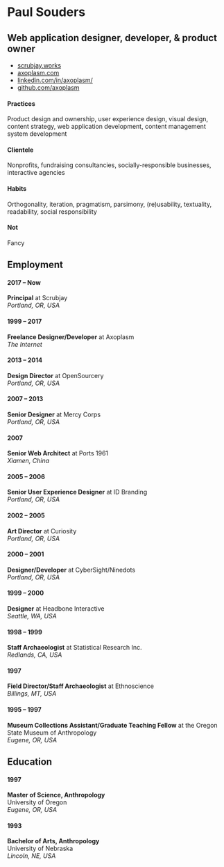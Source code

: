 Paul Souders 
============
Web application designer, developer, & product owner
----------------------------------------------------

* [scrubjay.works](https://scrubjay.works)
* [axoplasm.com](https://axoplasm.com)
* [linkedin.com/in/axoplasm/](https://www.linkedin.com/in/axoplasm/)
* [github.com/axoplasm](http://github.com/axoplasm/)


#### Practices

Product design and ownership,
user experience design,
visual design,
content strategy,
web application development,
content management system development


#### Clientele

Nonprofits,
fundraising consultancies,
socially-responsible businesses,
interactive agencies


#### Habits

Orthogonality,
iteration,
pragmatism,
parsimony,
(re)usability,
textuality,
readability,
social responsibility


#### Not
Fancy


Employment
----------

#### 2017 – Now 
__Principal__ at Scrubjay   
*Portland, OR, USA*

#### 1999 – 2017
__Freelance Designer/Developer__ at Axoplasm   
*The Internet*

#### 2013 – 2014
__Design Director__ at OpenSourcery  
*Portland, OR, USA*

#### 2007 – 2013 
__Senior Designer__ at Mercy Corps  
*Portland, OR, USA*

#### 2007
__Senior Web Architect__ at Ports 1961  
*Xiamen, China*

#### 2005 – 2006
__Senior User Experience Designer__ at ID Branding  
*Portland, OR, USA*

#### 2002 – 2005
__Art Director__ at Curiosity  
*Portland, OR, USA*

#### 2000 – 2001
__Designer/Developer__ at CyberSight/Ninedots  
*Portland, OR, USA*

#### 1999 – 2000
__Designer__ at Headbone Interactive  
*Seattle, WA, USA*

#### 1998 – 1999
__Staff Archaeologist__ at Statistical Research Inc.  
*Redlands, CA, USA*

#### 1997
__Field Director/Staff Archaeologist__ at Ethnoscience  
*Billings, MT, USA*

#### 1995 – 1997
__Museum Collections Assistant/Graduate Teaching Fellow__ at the Oregon State Museum of Anthropology  
*Eugene, OR, USA*


Education
---------

#### 1997
__Master of Science, Anthropology__  
University of Oregon  
*Eugene, OR, USA*

#### 1993   
__Bachelor of Arts, Anthropology__   
University of Nebraska  
*Lincoln, NE, USA*


